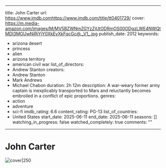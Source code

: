 
---
title: John Carter
url: https://www.imdb.comhttps://www.imdb.com/title/tt0401729/
cover: https://m.media-amazon.com/images/M/MV5BZWNmZGYzZjUtODRmOS00ODgzLWE4NWQtMDI3MGUwNjRjYjY0XkEyXkFqcGc@._V1_.jpg
publish_date: 2012
keywords:
  - arizona desert
  - princess
  - alien
  - arizona territory
  - american civil war
list_of_directors:
  - Andrew Stanton
creators:
  - Andrew Stanton
  - Mark Andrews
  - Michael Chabon
duration: 2h 12m
description: A war-weary former army captain is inexplicably transported to Mars and reluctantly becomes embroiled in a conflict of epic proportions.
genres:
  - action
  - adventure
  - sci-fi
imdb_rating: 6.6
content_rating: PG-13
list_of_countries:
  - United States
start_date: 2025-06-11
end_date: 2025-06-11
seasons: []
watching_in_progress: false
watched_completely: true
comments: ""
---

  

# John Carter

  

![cover|250](https://m.media-amazon.com/images/M/MV5BZWNmZGYzZjUtODRmOS00ODgzLWE4NWQtMDI3MGUwNjRjYjY0XkEyXkFqcGc@._V1_.jpg)